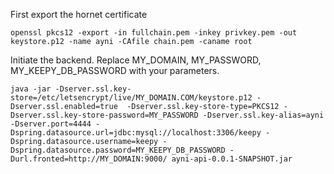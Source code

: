 First export the hornet certificate
```
openssl pkcs12 -export -in fullchain.pem -inkey privkey.pem -out keystore.p12 -name ayni -CAfile chain.pem -caname root
```
Initiate the backend. Replace MY_DOMAIN, MY_PASSWORD, MY_KEEPY_DB_PASSWORD with your parameters.
```
java -jar -Dserver.ssl.key-store=/etc/letsencrypt/live/MY_DOMAIN.COM/keystore.p12 -Dserver.ssl.enabled=true  -Dserver.ssl.key-store-type=PKCS12 -Dserver.ssl.key-store-password=MY_PASSWORD -Dserver.ssl.key-alias=ayni -Dserver.port=4444 -Dspring.datasource.url=jdbc:mysql://localhost:3306/keepy -Dspring.datasource.username=keepy -Dspring.datasource.password=MY_KEEPY_DB_PASSWORD -Durl.fronted=http://MY_DOMAIN:9000/ ayni-api-0.0.1-SNAPSHOT.jar
```
